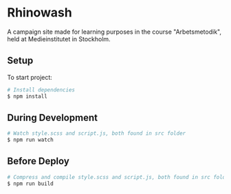 # Rhinowash
A campaign site made for learning purposes in the course "Arbetsmetodik", held at Medieinstitutet in Stockholm.

## Setup
To start project:

```bash
# Install dependencies
$ npm install

```

## During Development

```bash
# Watch style.scss and script.js, both found in src folder
$ npm run watch

```

## Before Deploy

```bash
# Compress and compile style.scss and script.js, both found in src folder
$ npm run build

```
